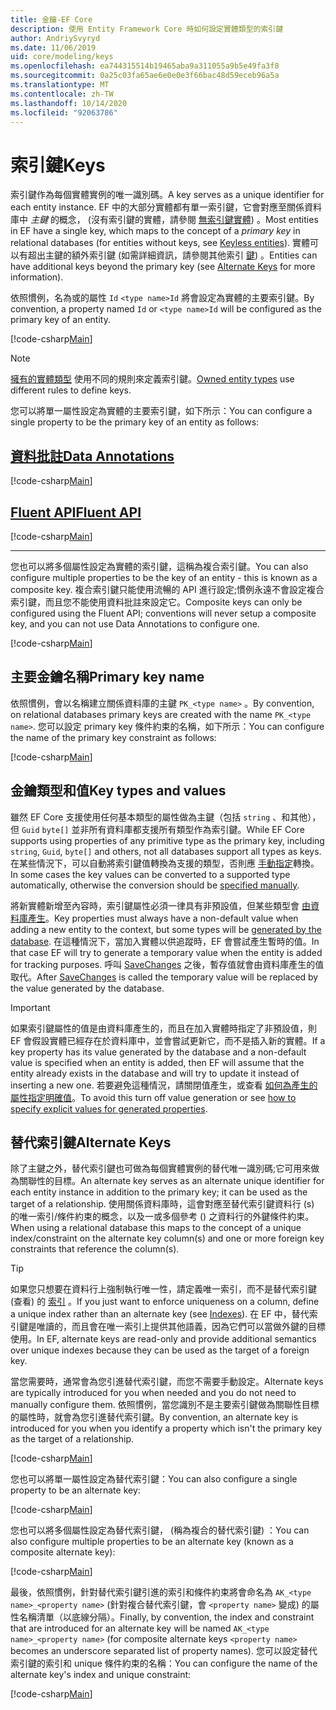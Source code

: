 ```yaml
---
title: 金鑰-EF Core
description: 使用 Entity Framework Core 時如何設定實體類型的索引鍵
author: AndriySvyryd
ms.date: 11/06/2019
uid: core/modeling/keys
ms.openlocfilehash: ea744315514b19465aba9a311055a9b5e49fa3f8
ms.sourcegitcommit: 0a25c03fa65ae6e0e0e3f66bac48d59eceb96a5a
ms.translationtype: MT
ms.contentlocale: zh-TW
ms.lasthandoff: 10/14/2020
ms.locfileid: "92063786"
---
```

# <a name="keys"></a><span data-ttu-id="1ba33-103">索引鍵</span><span class="sxs-lookup"><span data-stu-id="1ba33-103">Keys</span></span>

<span data-ttu-id="1ba33-104">索引鍵作為每個實體實例的唯一識別碼。</span><span class="sxs-lookup"><span data-stu-id="1ba33-104">A key serves as a unique identifier for each entity instance.</span></span> <span data-ttu-id="1ba33-105">EF 中的大部分實體都有單一索引鍵，它會對應至關係資料庫中 *主鍵* 的概念， (沒有索引鍵的實體，請參閱 [無索引鍵實體](xref:core/modeling/keyless-entity-types)) 。</span><span class="sxs-lookup"><span data-stu-id="1ba33-105">Most entities in EF have a single key, which maps to the concept of a *primary key* in relational databases (for entities without keys, see [Keyless entities](xref:core/modeling/keyless-entity-types)).</span></span> <span data-ttu-id="1ba33-106">實體可以有超出主鍵的額外索引鍵 (如需詳細資訊，請參閱其他索引 [鍵](#alternate-keys)) 。</span><span class="sxs-lookup"><span data-stu-id="1ba33-106">Entities can have additional keys beyond the primary key (see [Alternate Keys](#alternate-keys) for more information).</span></span>

<span data-ttu-id="1ba33-107">依照慣例，名為或的屬性 `Id` `<type name>Id` 將會設定為實體的主要索引鍵。</span><span class="sxs-lookup"><span data-stu-id="1ba33-107">By convention, a property named `Id` or `<type name>Id` will be configured as the primary key of an entity.</span></span>

[!code-csharp[Main](../../../samples/core/Modeling/Conventions/KeyId.cs?name=KeyId&highlight=3,11)]

> [!NOTE]
> <span data-ttu-id="1ba33-108">[擁有的實體類型](xref:core/modeling/owned-entities) 使用不同的規則來定義索引鍵。</span><span class="sxs-lookup"><span data-stu-id="1ba33-108">[Owned entity types](xref:core/modeling/owned-entities) use different rules to define keys.</span></span>

<span data-ttu-id="1ba33-109">您可以將單一屬性設定為實體的主要索引鍵，如下所示：</span><span class="sxs-lookup"><span data-stu-id="1ba33-109">You can configure a single property to be the primary key of an entity as follows:</span></span>

## <a name="data-annotations"></a>[<span data-ttu-id="1ba33-110">資料批註</span><span class="sxs-lookup"><span data-stu-id="1ba33-110">Data Annotations</span></span>](#tab/data-annotations)

[!code-csharp[Main](../../../samples/core/Modeling/DataAnnotations/KeySingle.cs?name=KeySingle&highlight=3)]

## <a name="fluent-api"></a>[<span data-ttu-id="1ba33-111">Fluent API</span><span class="sxs-lookup"><span data-stu-id="1ba33-111">Fluent API</span></span>](#tab/fluent-api)

[!code-csharp[Main](../../../samples/core/Modeling/FluentAPI/KeySingle.cs?name=KeySingle&highlight=4)]

***

<span data-ttu-id="1ba33-112">您也可以將多個屬性設定為實體的索引鍵，這稱為複合索引鍵。</span><span class="sxs-lookup"><span data-stu-id="1ba33-112">You can also configure multiple properties to be the key of an entity - this is known as a composite key.</span></span> <span data-ttu-id="1ba33-113">複合索引鍵只能使用流暢的 API 進行設定;慣例永遠不會設定複合索引鍵，而且您不能使用資料批註來設定它。</span><span class="sxs-lookup"><span data-stu-id="1ba33-113">Composite keys can only be configured using the Fluent API; conventions will never setup a composite key, and you can not use Data Annotations to configure one.</span></span>

[!code-csharp[Main](../../../samples/core/Modeling/FluentAPI/KeyComposite.cs?name=KeyComposite&highlight=4)]

## <a name="primary-key-name"></a><span data-ttu-id="1ba33-114">主要金鑰名稱</span><span class="sxs-lookup"><span data-stu-id="1ba33-114">Primary key name</span></span>

<span data-ttu-id="1ba33-115">依照慣例，會以名稱建立關係資料庫的主鍵 `PK_<type name>` 。</span><span class="sxs-lookup"><span data-stu-id="1ba33-115">By convention, on relational databases primary keys are created with the name `PK_<type name>`.</span></span> <span data-ttu-id="1ba33-116">您可以設定 primary key 條件約束的名稱，如下所示：</span><span class="sxs-lookup"><span data-stu-id="1ba33-116">You can configure the name of the primary key constraint as follows:</span></span>

[!code-csharp[Main](../../../samples/core/Modeling/FluentAPI/KeyName.cs?name=KeyName&highlight=5)]

## <a name="key-types-and-values"></a><span data-ttu-id="1ba33-117">金鑰類型和值</span><span class="sxs-lookup"><span data-stu-id="1ba33-117">Key types and values</span></span>

<span data-ttu-id="1ba33-118">雖然 EF Core 支援使用任何基本類型的屬性做為主鍵（包括 `string` 、和其他），但 `Guid` `byte[]` 並非所有資料庫都支援所有類型作為索引鍵。</span><span class="sxs-lookup"><span data-stu-id="1ba33-118">While EF Core supports using properties of any primitive type as the primary key, including `string`, `Guid`, `byte[]` and others, not all databases support all types as keys.</span></span> <span data-ttu-id="1ba33-119">在某些情況下，可以自動將索引鍵值轉換為支援的類型，否則應 [手動指定](xref:core/modeling/value-conversions)轉換。</span><span class="sxs-lookup"><span data-stu-id="1ba33-119">In some cases the key values can be converted to a supported type automatically, otherwise the conversion should be [specified manually](xref:core/modeling/value-conversions).</span></span>

<span data-ttu-id="1ba33-120">將新實體新增至內容時，索引鍵屬性必須一律具有非預設值，但某些類型會 [由資料庫產生](xref:core/modeling/generated-properties)。</span><span class="sxs-lookup"><span data-stu-id="1ba33-120">Key properties must always have a non-default value when adding a new entity to the context, but some types will be [generated by the database](xref:core/modeling/generated-properties).</span></span> <span data-ttu-id="1ba33-121">在這種情況下，當加入實體以供追蹤時，EF 會嘗試產生暫時的值。</span><span class="sxs-lookup"><span data-stu-id="1ba33-121">In that case EF will try to generate a temporary value when the entity is added for tracking purposes.</span></span> <span data-ttu-id="1ba33-122">呼叫 [SaveChanges](/dotnet/api/Microsoft.EntityFrameworkCore.DbContext.SaveChanges) 之後，暫存值就會由資料庫產生的值取代。</span><span class="sxs-lookup"><span data-stu-id="1ba33-122">After [SaveChanges](/dotnet/api/Microsoft.EntityFrameworkCore.DbContext.SaveChanges) is called the temporary value will be replaced by the value generated by the database.</span></span>

> [!Important]
> <span data-ttu-id="1ba33-123">如果索引鍵屬性的值是由資料庫產生的，而且在加入實體時指定了非預設值，則 EF 會假設實體已經存在於資料庫中，並會嘗試更新它，而不是插入新的實體。</span><span class="sxs-lookup"><span data-stu-id="1ba33-123">If a key property has its value generated by the database and a non-default value is specified when an entity is added, then EF will assume that the entity already exists in the database and will try to update it instead of inserting a new one.</span></span> <span data-ttu-id="1ba33-124">若要避免這種情況，請關閉值產生，或查看 [如何為產生的屬性指定明確值](xref:core/saving/explicit-values-generated-properties)。</span><span class="sxs-lookup"><span data-stu-id="1ba33-124">To avoid this turn off value generation or see [how to specify explicit values for generated properties](xref:core/saving/explicit-values-generated-properties).</span></span>

## <a name="alternate-keys"></a><span data-ttu-id="1ba33-125">替代索引鍵</span><span class="sxs-lookup"><span data-stu-id="1ba33-125">Alternate Keys</span></span>

<span data-ttu-id="1ba33-126">除了主鍵之外，替代索引鍵也可做為每個實體實例的替代唯一識別碼;它可用來做為關聯性的目標。</span><span class="sxs-lookup"><span data-stu-id="1ba33-126">An alternate key serves as an alternate unique identifier for each entity instance in addition to the primary key; it can be used as the target of a relationship.</span></span> <span data-ttu-id="1ba33-127">使用關係資料庫時，這會對應至替代索引鍵資料行 (s) 的唯一索引/條件約束的概念，以及一或多個參考 () 之資料行的外鍵條件約束。</span><span class="sxs-lookup"><span data-stu-id="1ba33-127">When using a relational database this maps to the concept of a unique index/constraint on the alternate key column(s) and one or more foreign key constraints that reference the column(s).</span></span>

> [!TIP]
> <span data-ttu-id="1ba33-128">如果您只想要在資料行上強制執行唯一性，請定義唯一索引，而不是替代索引鍵 (查看) 的 [索引](xref:core/modeling/indexes) 。</span><span class="sxs-lookup"><span data-stu-id="1ba33-128">If you just want to enforce uniqueness on a column, define a unique index rather than an alternate key (see [Indexes](xref:core/modeling/indexes)).</span></span> <span data-ttu-id="1ba33-129">在 EF 中，替代索引鍵是唯讀的，而且會在唯一索引上提供其他語義，因為它們可以當做外鍵的目標使用。</span><span class="sxs-lookup"><span data-stu-id="1ba33-129">In EF, alternate keys are read-only and provide additional semantics over unique indexes because they can be used as the target of a foreign key.</span></span>

<span data-ttu-id="1ba33-130">當您需要時，通常會為您引進替代索引鍵，而您不需要手動設定。</span><span class="sxs-lookup"><span data-stu-id="1ba33-130">Alternate keys are typically introduced for you when needed and you do not need to manually configure them.</span></span> <span data-ttu-id="1ba33-131">依照慣例，當您識別不是主要索引鍵做為關聯性目標的屬性時，就會為您引進替代索引鍵。</span><span class="sxs-lookup"><span data-stu-id="1ba33-131">By convention, an alternate key is introduced for you when you identify a property which isn't the primary key as the target of a relationship.</span></span>

[!code-csharp[Main](../../../samples/core/Modeling/Conventions/AlternateKey.cs?name=AlternateKey&highlight=12)]

<span data-ttu-id="1ba33-132">您也可以將單一屬性設定為替代索引鍵：</span><span class="sxs-lookup"><span data-stu-id="1ba33-132">You can also configure a single property to be an alternate key:</span></span>

[!code-csharp[Main](../../../samples/core/Modeling/FluentAPI/AlternateKeySingle.cs?name=AlternateKeySingle&highlight=4)]

<span data-ttu-id="1ba33-133">您也可以將多個屬性設定為替代索引鍵， (稱為複合的替代索引鍵) ：</span><span class="sxs-lookup"><span data-stu-id="1ba33-133">You can also configure multiple properties to be an alternate key (known as a composite alternate key):</span></span>

[!code-csharp[Main](../../../samples/core/Modeling/FluentAPI/AlternateKeyComposite.cs?name=AlternateKeyComposite&highlight=4)]

<span data-ttu-id="1ba33-134">最後，依照慣例，針對替代索引鍵引進的索引和條件約束將會命名為 `AK_<type name>_<property name>` (針對複合替代索引鍵，會 `<property name>` 變成) 的屬性名稱清單（以底線分隔）。</span><span class="sxs-lookup"><span data-stu-id="1ba33-134">Finally, by convention, the index and constraint that are introduced for an alternate key will be named `AK_<type name>_<property name>` (for composite alternate keys `<property name>` becomes an underscore separated list of property names).</span></span> <span data-ttu-id="1ba33-135">您可以設定替代索引鍵的索引和 unique 條件約束的名稱：</span><span class="sxs-lookup"><span data-stu-id="1ba33-135">You can configure the name of the alternate key's index and unique constraint:</span></span>

[!code-csharp[Main](../../../samples/core/Modeling/FluentAPI/AlternateKeyName.cs?name=AlternateKeyName&highlight=5)]
